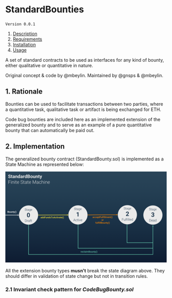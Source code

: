 # StandardBounties

`Version 0.0.1`

1. [Description](#1-rationale)
2. [Requirements](#2-implementation)
3. [Installation](#3-installation)
4. [Usage](#4-usage)

A set of standard contracts to be used as interfaces for any kind of bounty, either qualitative or quantitative in nature.

Original concept & code by @mbeylin. Maintained by @gnsps & @mbeylin.

## 1. Rationale

Bounties can be used to facilitate transactions between two parties, where a quantitative task, qualitative task or artifact is being exchanged for ETH.

Code bug bounties are included here as an implemented extension of the generalized bounty and to serve as an example of a pure quantitative bounty that can automatically be paid out.

## 2. Implementation

The generalized bounty contract (StandardBounty.sol) is implemented as a State Machine as represented below:

![Bounties State Machine](/standardbountyfsm.png?raw=true "StandardBounty Finite State Machine")

All the extension bounty types **musn't** break the state diagram above. They should differ in validation of state change but not in transition rules.

### 2.1 Invariant check pattern for _CodeBugBounty.sol_





